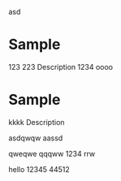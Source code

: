 asd
# Sample


123
223
Description
1234
oooo
# Sample
kkkk
Description

asdqwqw
aassd

qweqwe
qqqww
1234
rrw



hello 12345
44512
